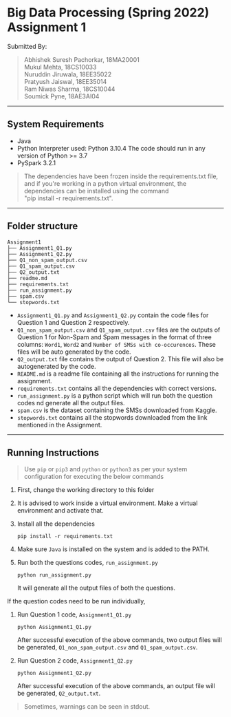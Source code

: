 # Big Data Processing (Spring 2022) Assignment 1

Submitted By:
> Abhishek Suresh Pachorkar, 18MA20001  
> Mukul Mehta, 18CS10033  
> Nuruddin Jiruwala, 18EE35022  
> Pratyush Jaiswal, 18EE35014  
> Ram Niwas Sharma, 18CS10044  
> Soumick Pyne, 18AE3AI04  
------------

## System Requirements

- Java
- Python Interpreter used: Python 3.10.4
  The code should run in any version of Python >= 3.7
- PySpark 3.2.1

> The dependencies have been frozen inside the requirements.txt file, and if you're working in a python virtual environment, the dependencies can be installed using the command  
"pip install -r requirements.txt".

------------

## Folder structure

```
Assignment1
├── Assignment1_Q1.py
├── Assignment1_Q2.py
├── Q1_non_spam_output.csv
├── Q1_spam_output.csv
├── Q2_output.txt
├── readme.md
├── requirements.txt
├── run_assignment.py
├── spam.csv
└── stopwords.txt
```

- `Assignment1_Q1.py` and `Assignment1_Q2.py` contain the code files for Question 1 and Question 2 respectively.
- `Q1_non_spam_output.csv` and `Q1_spam_output.csv` files are the outputs of Question 1 for Non-Spam and Spam messages in the format of three columns: `Word1`, `Word2` and `Number of SMSs with co-occurences`. These files will be auto generated by the code.
- `Q2_output.txt` file contains the output of Question 2.
  This file will also be autogenerated by the code.
- `README.md` is a readme file containing all the instructions for running the assignment.
- `requirements.txt` contains all the dependencies with correct versions.
- `run_assignment.py` is a python script which will run both the question codes nd generate all the output files.
- `spam.csv` is the dataset containing the SMSs downloaded from Kaggle.
- `stopwords.txt` contains all the stopwords downloaded from the link mentioned in the Assignment.

------------

## Running Instructions

> Use `pip` or `pip3` and `python` or `python3` as per your system configuration for executing the below commands

1. First, change the working directory to this folder

2. It is advised to work inside a virtual environment. Make a virtual environment and activate that.

3. Install all the dependencies
    ```
    pip install -r requirements.txt
    ```

4. Make sure `Java` is installed on the system and is added to the PATH.

5. Run both the questions codes, `run_assignment.py`
    ```
    python run_assignment.py
    ```
    It will generate all the output files of both the questions.
  
If the question codes need to be run individually,

1. Run Question 1 code, `Assignment1_Q1.py`
    ```
    python Assignment1_Q1.py
    ```
    After successful execution of the above commands, two output files will be generated, `Q1_non_spam_output.csv` and `Q1_spam_output.csv`.

2. Run Question 2 code, `Assignment1_Q2.py`
    ```
    python Assignment1_Q2.py
    ```
    After successful execution of the above commands, an output file will be generated, `Q2_output.txt`.

> Sometimes, warnings can be seen in stdout.
